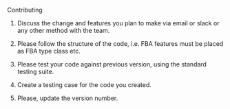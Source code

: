 Contributing

1. Discuss the change and features you plan to make via email or slack or any other method with the team.

2. Please follow the structure of the code, i.e. FBA features must be placed as FBA type class etc. 

3. Please test your code against previous version, using the standard testing suite. 

4. Create a testing case for the code you created. 

5. Please, update the version number. 
